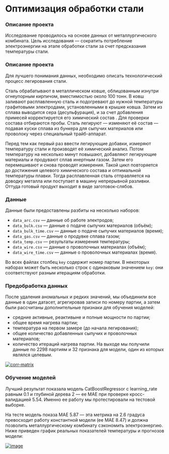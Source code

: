 # Оптимизация обработки стали
### Описание проекта
Исследование проводилось на основе данных от металлургического комбината. Цель исследования — сократить потребление электроэнергии на этапе обработки стали за счет предсказания температуры стали.
### Описание проекта
Для лучшего понимания данных, необходимо описать технологический процесс легирования стали.

Сталь обрабатывают в металлическом ковше, облицованным изнутри огнеупорным кирпичом, вместимостью около 100 тонн. В ковш заливают расплавленную сталь и подогревают до нужной температуры графитовыми электродами, установленными в крышке ковша. Затем из сплава выводится сера (десульфурация), и за счет добавления примесей корректируется его химический состав . Для проверки состава отбираются пробы. Сталь легируют — изменяют её состав — подавая куски сплава из бункера для сыпучих материалов или проволоку через специальный трайб-аппарат.

Перед тем как первый раз ввести легирующие добавки, измеряют температуру стали и производят её химический анализ. Потом температуру на несколько минут повышают, добавляют легирующие материалы и продувают сплав инертным газом. Затем его перемешивают и снова проводят измерения. Такой цикл повторяется до достижения целевого химического состава и оптимальной температуры плавки. Тогда расплавленная сталь отправляется на доводку металла или поступает в машину непрерывной разливки. Оттуда готовый продукт выходит в виде заготовок-слябов.
### Данные
Данные были предоставлены разбиты на несколько наборов:
- `data_arc.csv` — данные об работе электродов;
- `data_bulk.csv` — данные о подаче сыпучих материалов (объём);
- `data_bulk_time.csv` *—* данные о подаче сыпучих материалов (время);
- `data_gas.csv` — данные о продувке сплава газом;
- `data_temp.csv` — результаты измерения температуры;
- `data_wire.csv` — данные о проволочных материалах (объём);
- `data_wire_time.csv` — данные о проволочных материалах (время).

Во всех файлах столбец `key` содержит номер партии. В некоторых наборах может быть несколько строк с одинаковым значением `key`: они соответствуют разным итерациям обработки.
### Предобработка данных
После удаления аномальных и редких значений, мы объединили все данные в один датасет, агрегировав записи по номеру партии, а затем были рассчитаны дополнительные признаки для обучения моделей:
- cредние активные, реактивыне и полные мощности по партии;
- общее время нагрева партии;
- температура на первом замере (до начала легирования);
- общее количество добавленных сыпучих и проволочных материалов;
- количество итераций нагрева партии.
На выходе мы получили данные по 2298 партиям и 32 признака для модели, один из которых являлся целевым.

<a href="https://imgbb.com/"><img src="https://i.ibb.co/5GbXch3/corr-matrix.png" alt="corr-matrix" border="0"></a>

### Обучение моделей
Лучший результат показала модель CatBoostRegressor с learning_rate равным 0.1 и глубиной дерева 2 — ее MAE при проверке кросс-валидацией 5.54. Именно ее работу мы протестировали на тестовой выборке.

На тесте модель показа МАЕ 5.87 — эта метрика на 2.6 градуса превосходит работу константной модели (ее МАЕ 8.47) и должна позволить металлургическому комбинату сэкономить электроэнергию.
Ниже приведен график реальных показателей температуры и прогнозов модели:

<a href="https://ibb.co/gVSP9HV"><img src="https://i.ibb.co/WtkP5qt/image.png" alt="image" border="0"></a>
